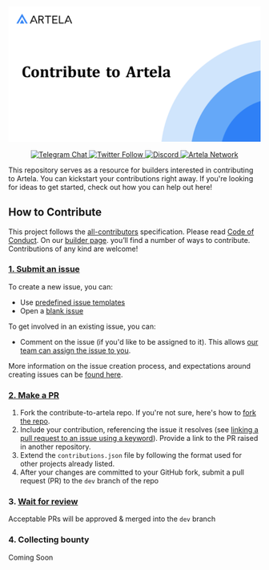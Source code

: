 ![Contribute to Artela](./assets/bannner.png)

<div align="center">
  <a href="https://t.me/artela_official" target="_blank">
    <img alt="Telegram Chat" src="https://img.shields.io/badge/chat-telegram-blue?logo=telegram&chat">
  </a>
  <a href="https://twitter.com/Artela_Network" target="_blank">
    <img alt="Twitter Follow" src="https://img.shields.io/twitter/follow/Artela_Network">
  <a href="https://discord.gg/artela">
   <img src="https://img.shields.io/badge/chat-discord-green?logo=discord&chat" alt="Discord">
  </a>
  <a href="https://www.artela.network/">
   <img src="https://img.shields.io/badge/Artela%20Network-3282f8" alt="Artela Network">
  </a>
</div>


This repository serves as a resource for builders interested in contributing to Artela. You can kickstart your contributions right away. If you're looking for ideas to get started, check out how you can help out here!

## **How to Contribute**

This project follows the [all-contributors](https://allcontributors.org/docs/en/overview) specification. Please read [Code of Conduct](https://github.com/artela-network/contribute-to-artela/blob/main/docs/code-of-conduct.md). On our [builder page](https://developers.artela.network/). you’ll find a number of ways to contribute. Contributions of any kind are welcome!

### [1. Submit an issue](https://github.com/artela-network/contribute-to-artela#1-submit-an-issue)

To create a new issue, you can: 

- Use [predefined issue templates](https://github.com/artela-network/contribute-to-artela/issues/new/choose)
- Open a [blank issue](https://github.com/artela-network/contribute-to-artela/issues/new/)

To get involved in an existing issue, you can:

- Comment on the issue (if you'd like to be assigned to it). This allows [our team can assign the issue to you](https://github.blog/2019-06-25-assign-issues-to-issue-commenters/).

More information on the issue creation process, and expectations around creating issues can be [found here](https://github.com/artela-network/contribute-to-artela/blob/main/docs/github-issue-triage-process.md).

### [2. Make a PR](https://github.com/artela-network/contribute-to-artela#2-make-a-pr)

1. Fork the contribute-to-artela repo. If you're not sure, here's how to [fork the repo](https://help.github.com/en/articles/fork-a-repo).
2. Include your contribution, referencing the issue it resolves (see [linking a pull request to an issue using a keyword](https://docs.github.com/en/free-pro-team@latest/github/managing-your-work-on-github/linking-a-pull-request-to-an-issue#linking-a-pull-request-to-an-issue-using-a-keyword)). Provide a link to the PR raised in another repository.
3. Extend the `contributions.json` file by following the format used for other projects already listed.
4. After your changes are committed to your GitHub fork, submit a pull request (PR) to the `dev` branch of the repo

### 3. [Wait for review](https://github.com/artela-network/contribute-to-artela#3-wait-for-review)

Acceptable PRs will be approved & merged into the `dev` branch

### 4. Collecting bounty
Coming Soon